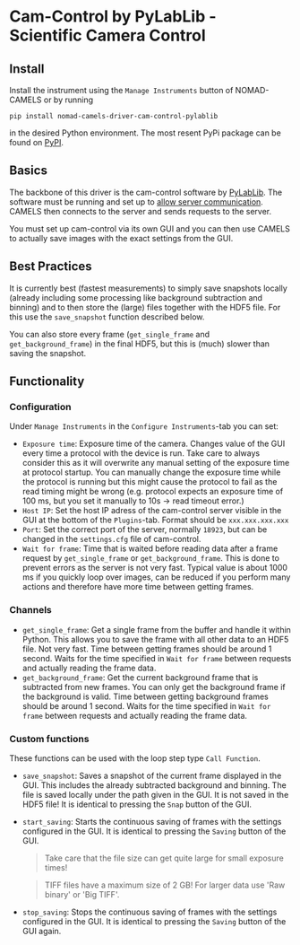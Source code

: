 # Cam-Control by PyLabLib - Scientific Camera Control

## Install
Install the instrument using the `Manage Instruments` button of NOMAD-CAMELS or by running 
```
pip install nomad-camels-driver-cam-control-pylablib
```
in the desired Python environment.
The most resent PyPi package can be found on [PyPI](https://pypi.org/project/nomad-camels-driver-cam-control-pylablib/).

## Basics
The backbone of this driver is the cam-control software by [PyLabLib](https://pylablib-cam-control.readthedocs.io/). The software must be running and set up to [allow server communication](https://pylablib-cam-control.readthedocs.io/en/latest/expanding.html#control-server).
CAMELS then connects to the server and sends requests to the server. 

You must set up cam-control via its own GUI and you can then use CAMELS to actually save images with the exact settings from the GUI.

## Best Practices
It is currently best (fastest measurements) to simply save snapshots locally (already including some processing like background subtraction and binning) and to then store the (large) files together with the HDF5 file. For this use the `save_snapshot` function described below.

You can also store every frame (`get_single_frame` and `get_background_frame`) in the final HDF5, but this is (much) slower than saving the snapshot. 

## Functionality
### Configuration
Under `Manage Instruments` in the `Configure Instruments`-tab you can set:
- `Exposure time`: Exposure time of the camera. Changes value of the GUI every time a protocol with the device is run. Take care to always consider this as it will overwrite any manual setting of the exposure time at protocol startup. You can manually change the exposure time while the protocol is running but this might cause the protocol to fail as the read timing might be wrong (e.g. protocol expects an exposure time of 100 ms, but you set it manually to 10s &#8594; read timeout error.)
- `Host IP`: Set the host IP adress of the cam-control server visible in the GUI at the bottom of the `Plugins`-tab. Format should be `xxx.xxx.xxx.xxx`
- `Port`: Set the correct port of the server, normally `18923`, but can be changed in the `settings.cfg` file of cam-control.
- `Wait for frame`: Time that is waited before reading data after a frame request by `get_single_frame` or `get_background_frame`. This is done to prevent errors as the server is not very fast. Typical value is about 1000 ms if you quickly loop over images, can be reduced if you perform many actions and therefore have more time between getting frames.

### Channels
- `get_single_frame`: Get a single frame from the buffer and handle it within Python. This allows you to save the frame with all other data to an HDF5 file. Not very fast. Time between getting frames should be around 1 second. Waits for the time specified in `Wait for frame` between requests and actually reading the frame data.
- `get_background_frame`: Get the current background frame that is subtracted from new frames. You can only get the background frame if the background is valid. Time between getting background frames should be around 1 second. Waits for the time specified in `Wait for frame` between requests and actually reading the frame data.
### Custom functions
These functions can be used with the loop step type `Call Function`.
- `save_snapshot`: Saves a snapshot of the current frame displayed in the GUI. This includes the already subtracted background and binning. The file is saved locally under the path given in the GUI. It is not saved in the HDF5 file! It is identical to pressing the `Snap` button of the GUI. 
- `start_saving`: Starts the continuous saving of frames with the settings configured in the GUI. It is identical to pressing the `Saving` button of the GUI. 
  > Take care that the file size can get quite large for small exposure times!

  > TIFF files have a maximum size of 2 GB! For larger data use 'Raw binary' or 'Big TIFF'.
- `stop_saving`: Stops the continuous saving of frames with the settings configured in the GUI. It is identical to pressing the `Saving` button of the GUI again. 








